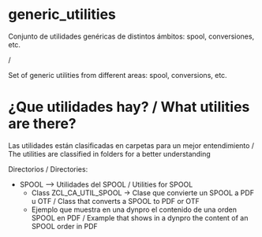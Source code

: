 # generic_utilities
Conjunto de utilidades genéricas de distintos ámbitos: spool, conversiones, etc. 

/ 

Set of generic utilities from different areas: spool, conversions, etc.

# ¿Que utilidades hay? / What utilities are there?

Las utilidades están clasificadas en carpetas para un mejor entendimiento / 
The utilities are classified in folders for a better understanding

Directorios / Directories:

* SPOOL --> Utilidades del SPOOL / Utilities for SPOOL
  * Class ZCL_CA_UTIL_SPOOL -> Clase que convierte un SPOOL a PDF u OTF / Class that converts a SPOOL to PDF or OTF
  * Ejemplo que muestra en una dynpro el contenido de una orden SPOOL en PDF / Example that shows in a dynpro the content of an SPOOL order in PDF


